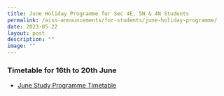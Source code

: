 ```yaml
---
title: June Holiday Programme for Sec 4E, 5N & 4N Students
permalink: /aiss-announcements/for-students/june-holiday-programme/
date: 2023-05-22
layout: post
description: ""
image: ""
---
```

<h3><strong>Timetable for 16th to 20th June</strong></h3>

* [June Study Programme Timetable](/files/Timetable/June%20Study%20Programme/2023/4e5n%20jun%20study%20programme%20timetable%202023.pdf)

